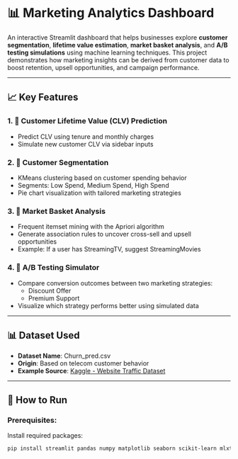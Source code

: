 # 📊 Marketing Analytics Dashboard

An interactive Streamlit dashboard that helps businesses explore **customer segmentation**, **lifetime value estimation**, **market basket analysis**, and **A/B testing simulations** using machine learning techniques. This project demonstrates how marketing insights can be derived from customer data to boost retention, upsell opportunities, and campaign performance.

---

## 📈 Key Features

### 1. 🛒 **Customer Lifetime Value (CLV) Prediction**
- Predict CLV using tenure and monthly charges
- Simulate new customer CLV via sidebar inputs

### 2. 🎯 **Customer Segmentation**
- KMeans clustering based on customer spending behavior
- Segments: Low Spend, Medium Spend, High Spend
- Pie chart visualization with tailored marketing strategies

### 3. 🔗 **Market Basket Analysis**
- Frequent itemset mining with the Apriori algorithm
- Generate association rules to uncover cross-sell and upsell opportunities
- Example: If a user has StreamingTV, suggest StreamingMovies

### 4. 🧪 **A/B Testing Simulator**
- Compare conversion outcomes between two marketing strategies:
  - Discount Offer
  - Premium Support
- Visualize which strategy performs better using simulated data

---

## 📊 Dataset Used

- **Dataset Name**: Churn_pred.csv
- **Origin**: Based on telecom customer behavior
- **Example Source**: [Kaggle - Website Traffic Dataset](https://www.kaggle.com/datasets/rashadrmammadov/customer-churn-dataset)

---

## 🚀 How to Run

### Prerequisites:
Install required packages:
```bash
pip install streamlit pandas numpy matplotlib seaborn scikit-learn mlxtend
